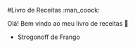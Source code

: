 #Livro de Receitas :man_coock:

Olá! Bem vindo ao meu livro de receitas :wave:

 - Strogonoff de Frango
